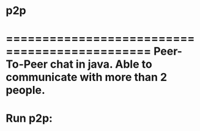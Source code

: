 # p2p
==============================================
Peer-To-Peer chat in java. 
Able to communicate with more than 2 people.
==============================================
Run p2p:
==============================================
